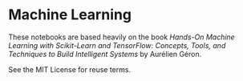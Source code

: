 # Machine Learning
These notebooks are based heavily on the book *Hands-On Machine Learning with Scikit-Learn and TensorFlow: Concepts, Tools, and Techniques to Build Intelligent Systems* by Aurélien Géron.

See the MIT License for reuse terms.
